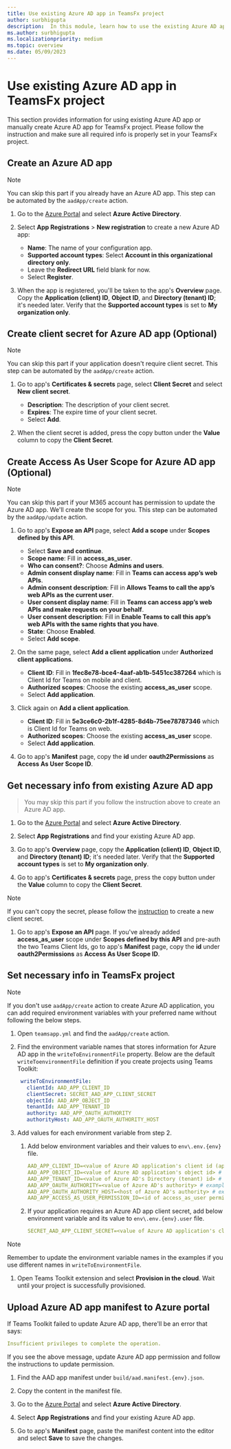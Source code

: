 ```yaml
---
title: Use existing Azure AD app in TeamsFx project
author: surbhigupta
description:  In this module, learn how to use the existing Azure AD app or manually create Azure AD app for TeamsFx.
ms.author: surbhigupta
ms.localizationpriority: medium
ms.topic: overview
ms.date: 05/09/2023
---
```


# Use existing Azure AD app in TeamsFx project

This section provides information for using existing Azure AD app or manually create Azure AD app for TeamsFx project. Please follow the instruction and make sure all required info is properly set in your TeamsFx project.

## Create an Azure AD app

> [!NOTE]
> You can skip this part if you already have an Azure AD app. This step can be automated by the `aadApp/create` action.

1. Go to the [Azure Portal](https://portal.azure.com) and select **Azure Active Directory**.

1. Select **App Registrations** > **New registration** to create a new Azure AD app:
   * **Name**: The name of your configuration app.
   * **Supported account types**: Select **Account in this organizational directory only**.
   * Leave the **Redirect URL** field blank for now.
   * Select **Register**.

1. When the app is registered, you'll be taken to the app's **Overview** page. Copy the **Application (client) ID**, **Object ID**, and **Directory (tenant) ID**; it's needed later. Verify that the **Supported account types** is set to **My organization only**.

## Create client secret for Azure AD app (Optional)

> [!NOTE]
> You can skip this part if your application doesn't require client secret. This step can be automated by the `aadApp/create` action.

1. Go to app's **Certificates & secrets** page, select **Client Secret** and select **New client secret**.
   * **Description**: The description of your client secret.
   * **Expires**: The expire time of your client secret.
   * Select **Add**.

1. When the client secret is added, press the copy button under the **Value** column to copy the **Client Secret**.

## Create Access As User Scope for Azure AD app (Optional)

> [!NOTE]
> You can skip this part if your M365 account has permission to update the Azure AD app. We'll create the scope for you. This step can be automated by the `aadApp/update` action.

1. Go to app's **Expose an API** page, select **Add a scope** under **Scopes defined by this API**.
   * Select **Save and continue**.
   * **Scope name**: Fill in **access_as_user**.
   * **Who can consent?**: Choose **Admins and users**.
   * **Admin consent display name**: Fill in **Teams can access app’s web APIs**.
   * **Admin consent description**: Fill in **Allows Teams to call the app’s web APIs as the current user**.
   * **User consent display name**: Fill in **Teams can access app’s web APIs and make requests on your behalf**.
   * **User consent description**: Fill in **Enable Teams to call this app’s web APIs with the same rights that you have**.
   * **State**: Choose **Enabled**.
   * Select **Add scope**.

1. On the same page, select **Add a client application** under **Authorized client applications**.
   * **Client ID**: Fill in **1fec8e78-bce4-4aaf-ab1b-5451cc387264** which is Client Id for Teams on mobile and client.
   * **Authorized scopes**: Choose the existing **access_as_user** scope.
   * Select **Add application**.

1. Click again on **Add a client application**.
   * **Client ID**: Fill in **5e3ce6c0-2b1f-4285-8d4b-75ee78787346** which is Client Id for Teams on web.
   * **Authorized scopes**: Choose the existing **access_as_user** scope.
   * Select **Add application**.

2. Go to app's **Manifest** page, copy the **id** under **oauth2Permissions** as **Access As User Scope ID**.

## Get necessary info from existing Azure AD app

> You may skip this part if you follow the instruction above to create an Azure AD app.

1. Go to the [Azure Portal](https://portal.azure.com) and select **Azure Active Directory**.

1. Select **App Registrations** and find your existing Azure AD app.

1. Go to app's **Overview** page, copy the **Application (client) ID**, **Object ID**, and **Directory (tenant) ID**; it's needed later. Verify that the **Supported account types** is set to **My organization only**.

1. Go to app's **Certificates & secrets** page, press the copy button under the **Value** column to copy the **Client Secret**.

> [!NOTE]
> If you can't copy the secret, please follow the [instruction](#create-client-secret-for-azure-ad-app-optional) to create a new client secret.

1. Go to app's **Expose an API** page. If you've already added **access_as_user** scope under **Scopes defined by this API** and pre-auth the two Teams Client Ids, go to app's **Manifest** page, copy the **id** under **oauth2Permissions** as **Access As User Scope ID**.

## Set necessary info in TeamsFx project

> [!NOTE]
> If you don't use `aadApp/create` action to create Azure AD application, you can add required environment variables with your preferred name without following the below steps.

1. Open `teamsapp.yml` and find the `aadApp/create` action.

1. Find the environment variable names that stores information for Azure AD app in the `writeToEnvironmentFile` property. Below are the default `writeToenvironmentFile` definition if you create projects using Teams Toolkit:

   ``` yaml
    writeToEnvironmentFile:
      clientId: AAD_APP_CLIENT_ID
      clientSecret: SECRET_AAD_APP_CLIENT_SECRET
      objectId: AAD_APP_OBJECT_ID
      tenantId: AAD_APP_TENANT_ID
      authority: AAD_APP_OAUTH_AUTHORITY
      authorityHost: AAD_APP_OAUTH_AUTHORITY_HOST
   ```

1. Add values for each environment variable from step 2.

   1. Add below environment variables and their values to `env\.env.{env}` file.

      ```yml
      AAD_APP_CLIENT_ID=<value of Azure AD application's client id (application id)> # example: 00000000-0000-0000-0000-000000000000
      AAD_APP_OBJECT_ID=<value of Azure AD application's object id> # example: 00000000-0000-0000-0000-000000000000
      AAD_APP_TENANT_ID=<value of Azure AD's Directory (tenant) id> # example: 00000000-0000-0000-0000-000000000000
      AAD_APP_OAUTH_AUTHORITY=<value of Azure AD's authority> # example: https://login.microsoftonline.com/<Directory (tenant) ID>
      AAD_APP_OAUTH_AUTHORITY_HOST=<host of Azure AD's authority> # example: https://login.microsoftonline.com
      AAD_APP_ACCESS_AS_USER_PERMISSION_ID=<id of access_as_user permission> # example: 00000000-0000-0000-0000-000000000000
      ```

   1. If your application requires an Azure AD app client secret, add below environment variable and its value to `env\.env.{env}.user` file.

      ```yml
      SECRET_AAD_APP_CLIENT_SECRET=<value of Azure AD application's client secret>
      ```

> [!NOTE]
> Remember to update the environment variable names in the examples if you use different names in `writeToEnvironmentFile`.

1. Open Teams Toolkit extension and select **Provision in the cloud**. Wait until your project is successfully provisioned.

## Upload Azure AD app manifest to Azure portal

If Teams Toolkit failed to update Azure AD app, there'll be an error that says:

```yml
Insufficient privileges to complete the operation.
```

If you see the above message, update Azure AD app permission and follow the instructions to update permission.

1. Find the AAD app manifest under `build/aad.manifest.{env}.json`.

1. Copy the content in the manifest file.

1. Go to the [Azure Portal](https://portal.azure.com) and select **Azure Active Directory**.

1. Select **App Registrations** and find your existing Azure AD app.

1. Go to app's **Manifest** page, paste the manifest content into the editor and select **Save** to save the changes.
